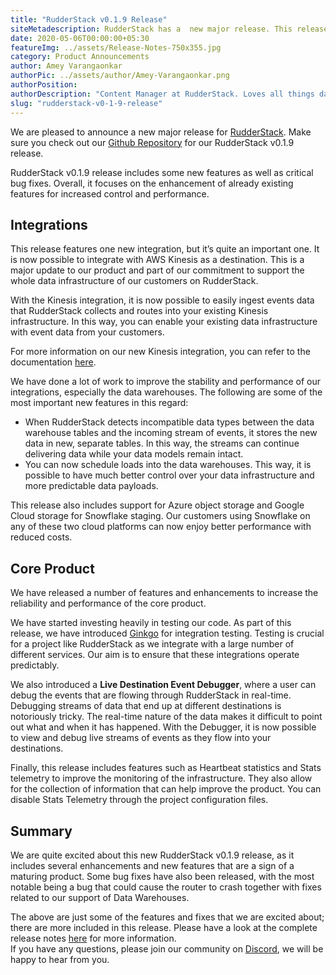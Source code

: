 ```yaml
---
title: "RudderStack v0.1.9 Release"
siteMetadescription: RudderStack has a  new major release. This release includes some new features as well as crucial bug fixes. Overall focus on enhancements for power and play.
date: 2020-05-06T00:00:00+05:30
featureImg: ../assets/Release-Notes-750x355.jpg
category: Product Announcements
author: Amey Varangaonkar
authorPic: ../assets/author/Amey-Varangaonkar.png
authorPosition: 
authorDescription: "Content Manager at RudderStack. Loves all things data. Manchester United, music, and sci-fi fan, among other things."
slug: "rudderstack-v0-1-9-release"
---
```

We are pleased to announce a new major release for [RudderStack](http://www.rudderstack.com). Make sure you check out our [Github Repository](https://github.com/rudderlabs/rudder-server) for our RudderStack v0.1.9 release.

RudderStack v0.1.9 release includes some new features as well as critical bug fixes. Overall, it focuses on the enhancement of already existing features for increased control and performance.

Integrations
------------

This release features one new integration, but it’s quite an important one. It is now possible to integrate with AWS Kinesis as a destination. This is a major update to our product and part of our commitment to support the whole data infrastructure of our customers on RudderStack. 

With the Kinesis integration, it is now possible to easily ingest events data that RudderStack collects and routes into your existing Kinesis infrastructure. In this way, you can enable your existing data infrastructure with event data from your customers. 

For more information on our new Kinesis integration, you can refer to the documentation [here](https://docs.rudderstack.com/destinations/amazon-kinesis).

We have done a lot of work to improve the stability and performance of our integrations, especially the data warehouses. The following are some of the most important new features in this regard:  

*   When RudderStack detects incompatible data types between the data warehouse tables and the incoming stream of events, it stores the new data in new, separate tables. In this way, the streams can continue delivering data while your data models remain intact.
*   You can now schedule loads into the data warehouses. This way, it is possible to have much better control over your data infrastructure and more predictable data payloads. 

This release also includes support for Azure object storage and Google Cloud storage for Snowflake staging. Our customers using Snowflake on any of these two cloud platforms can now enjoy better performance with reduced costs. 

Core Product
------------

We have released a number of features and enhancements to increase the reliability and performance of the core product.

We have started investing heavily in testing our code. As part of this release, we have introduced [Ginkgo](https://onsi.github.io/ginkgo/) for integration testing. Testing is crucial for a project like RudderStack as we integrate with a large number of different services. Our aim is to ensure that these integrations operate predictably.

We also introduced a **Live Destination Event Debugger**, where a user can debug the events that are flowing through RudderStack in real-time. Debugging streams of data that end up at different destinations is notoriously tricky. The real-time nature of the data makes it difficult to point out what and when it has happened. With the Debugger, it is now possible to view and debug live streams of events as they flow into your destinations.

Finally, this release includes features such as Heartbeat statistics and Stats telemetry to improve the monitoring of the infrastructure. They also allow for the collection of information that can help improve the product. You can disable Stats Telemetry through the project configuration files.  

Summary
-------

We are quite excited about this new RudderStack v0.1.9 release, as it includes several enhancements and new features that are a sign of a maturing product. Some bug fixes have also been released, with the most notable being a bug that could cause the router to crash together with fixes related to our support of Data Warehouses.   

The above are just some of the features and fixes that we are excited about; there are more included in this release. Please have a look at the complete release notes [here](https://github.com/rudderlabs/rudder-server/releases) for more information.  
If you have any questions, please join our community on [Discord](https://discordapp.com/invite/xNEdEGw), we will be happy to hear from you.